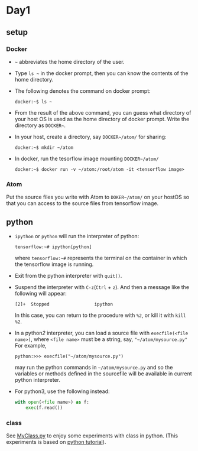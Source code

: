 # Day1



## setup

###  Docker

* `~` abbreviates the home directory of the user.

* Type `ls ~` in the docker prompt, then you can know the contents of
  the home directory.

* The following denotes the command on docker prompt:
  
  ```
  docker:~$ ls ~
  ```

* From the result of the above command, you can guess what directory
  of your host OS is used as the home directory of docker prompt.
  Write the directory as `DOCKER~`.
  
* In your host, create a directory, say `DOCKER~/atom/` for sharing:
  
  ```
  docker:~$ mkdir ~/atom
  ```
  
* In docker, run the tesorflow image mounting `DOCKER~/atom/`
  
  ```
  docker:~$ docker run -v ~/atom:/root/atom -it <tensorflow image>
  ```
  

### Atom

Put the source files you write with Atom to `DOKER~/atom/` on your
hostOS so that you can access to the source files from tensorflow
image.


## python


* `ipython` or `python` will run the interpreter of python:
  
  ```
  tensorflow:~# ipython[python]
  ```
  
  where `tensorflow:~#` represents the terminal on the container in
  which the tensorflow image is running.

* Exit from the python interpreter with `quit()`.

* Suspend the interpreter with `C-z`(`Ctrl` + `z`).
  And then a message like the following will appear:
  
  ```
  [2]+  Stopped                 ipython
  ```
  
  In this case, you can return to the procedure with `%2`, or kill it
  with `kill %2`.

* In a python*2* interpreter, you can load a source file with 
  `execfile(<file name>)`, where `<file name>` must be a string,
  say, `"~/atom/mysource.py"` For example,
  
  ```
  python:>>> execfile("~/atom/mysource.py")
  ```
  
  may run the python commands in `~/atom/mysource.py` and so the
  variables or methods defined in the sourcefile will be available
  in current python interpreter.
  
* For python3, use the following instead:
  
  ```python
  with open(<file name>) as f:
      exec(f.read())
  ```


### class

See [MyClass.py](./MyClass.py "MyClass.py") to enjoy some experiments
with class in python.
(This experiments is based on [python tutorial](
https://docs.python.org/3/tutorial/classes.html "class")).
